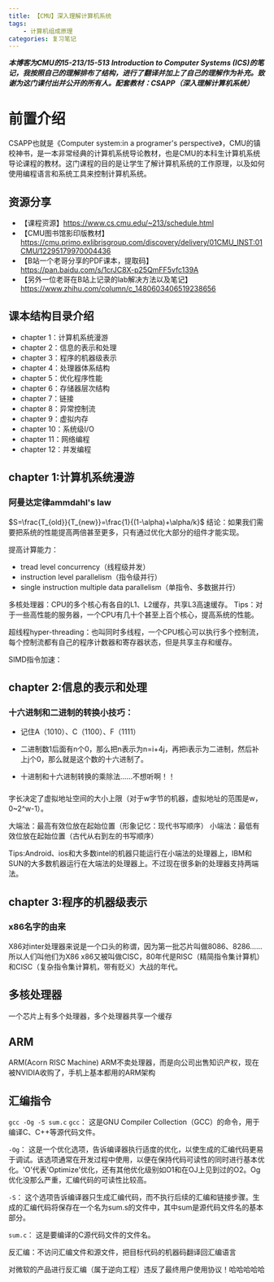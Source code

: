 ```yaml
---
title: 【CMU】深入理解计算机系统
tags: 
	- 计算机组成原理
categories: 复习笔记
---
```

***本博客为CMU的15-213/15-513 Introduction to Computer Systems (ICS)的笔记，我按照自己的理解排布了结构，进行了翻译并加上了自己的理解作为补充。致谢为这门课付出并公开的所有人。配套教材：CSAPP（深入理解计算机系统）***
# 前置介绍
CSAPP也就是《Computer system:in a programer's perspective》，CMU的镇校神书，是一本非常经典的计算机系统导论教材，也是CMU的本科生计算机系统导论课程的教材。这门课程的目的是让学生了解计算机系统的工作原理，以及如何使用编程语言和系统工具来控制计算机系统。
## 资源分享
- 【课程资源】https://www.cs.cmu.edu/~213/schedule.html
- 【CMU图书馆影印版教材】https://cmu.primo.exlibrisgroup.com/discovery/delivery/01CMU_INST:01CMU/12295179970004436
- 【B站一个老哥分享的PDF课本，提取码】https://pan.baidu.com/s/1crJC8X-p25QmFF5vfc139A
- 【另外一位老哥在B站上记录的lab解决方法以及笔记】https://www.zhihu.com/column/c_1480603406519238656

## 课本结构目录介绍
- chapter 1：计算机系统漫游
- chapter 2：信息的表示和处理
- chapter 3：程序的机器级表示
- chapter 4：处理器体系结构
- chapter 5：优化程序性能
- chapter 6：存储器层次结构
- chapter 7：链接
- chapter 8：异常控制流
- chapter 9：虚拟内存
- chapter 10：系统级I/O
- chapter 11：网络编程
- chapter 12：并发编程

## chapter 1:计算机系统漫游

### 阿曼达定律ammdahl's law
$S=\frac{T_{old}}{T_{new}}=\frac{1}{(1-\alpha)+\alpha/k}$
结论：如果我们需要把系统的性能提高两倍甚至更多，只有通过优化大部分的组件才能实现。

提高计算能力：
- tread level concurrency（线程级并发）
- instruction level parallelism（指令级并行）
- single instruction multiple data parallelism（单指令、多数据并行）

多核处理器：CPU的多个核心有各自的L1、L2缓存，共享L3高速缓存。
Tips：对于一些高性能的服务器，一个CPU有几十个甚至上百个核心，提高系统的性能。

超线程hyper-threading：也叫同时多线程，一个CPU核心可以执行多个控制流，每个控制流都有自己的程序计数器和寄存器状态，但是共享主存和缓存。

SIMD指令加速：
## chapter 2:信息的表示和处理
### 十六进制和二进制的转换小技巧：
- 记住A（1010）、C（1100）、F（1111）
- 二进制数1后面有n个0，那么把n表示为n=i+4j，再把i表示为二进制，然后补上j个0，那么就是这个数的十六进制了。

- 十进制和十六进制转换的乘除法……不想听啊！！

###
字长决定了虚拟地址空间的大小上限（对于w字节的机器，虚拟地址的范围是w，0~2^w-1）。

大端法：最高有效位放在起始位置（形象记忆：现代书写顺序）
小端法：最低有效位放在起始位置（古代从右到左的书写顺序）

Tips:Android、ios和大多数intel的机器只能运行在小端法的处理器上，IBM和SUN的大多数机器运行在大端法的处理器上。不过现在很多新的处理器支持两端法。

## chapter 3:程序的机器级表示
### x86名字的由来
X86对inter处理器来说是一个口头的称谓，因为第一批芯片叫做8086、8286……所以人们叫他们为X86
x86又被叫做CISC，80年代是RISC（精简指令集计算机）和CISC（复杂指令集计算机，带有贬义）大战的年代。

## 多核处理器
一个芯片上有多个处理器，多个处理器共享一个缓存

## ARM
ARM(Acorn RISC Machine)
ARM不卖处理器，而是向公司出售知识产权，现在被NVIDIA收购了，手机上基本都用的ARM架构

## 汇编指令
`gcc -Og -S sum.c`
`gcc`： 这是GNU Compiler Collection（GCC）的命令，用于编译C、C++等源代码文件。

`-Og`： 这是一个优化选项，告诉编译器执行适度的优化，以使生成的汇编代码更易于调试。该选项通常在开发过程中使用，以便在保持代码可读性的同时进行基本优化。'O'代表'Optimize'优化，还有其他优化级别如O1和在OJ上见到过的O2。Og优化没那么严重，汇编代码的可读性比较高。

`-S`： 这个选项告诉编译器只生成汇编代码，而不执行后续的汇编和链接步骤。生成的汇编代码将保存在一个名为sum.s的文件中，其中sum是源代码文件名的基本部分。

`sum.c`： 这是要编译的C源代码文件的文件名。

反汇编：不访问汇编文件和源文件，把目标代码的机器码翻译回汇编语言

对微软的产品进行反汇编（属于逆向工程）违反了最终用户使用协议！哈哈哈哈哈
